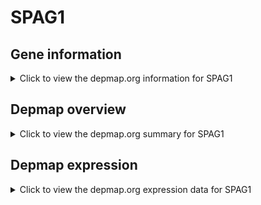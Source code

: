 <h1>SPAG1</h1>

<h2>Gene information</h2>
<details>
  <summary>Click to view the depmap.org information for SPAG1</summary>
  <iframe src="https://depmap.org/portal/gene/SPAG1?tab=about" style="border:none;width:100%;height:800px"></iframe>
</details>

<h2>Depmap overview</h2>
<details>
  <summary>Click to view the depmap.org summary for SPAG1</summary>
  <iframe src="https://depmap.org/portal/gene/SPAG1?tab=overview" style="border:none;width:100%;height:800px"></iframe>
</details>

<h2>Depmap expression</h2>
<details>
  <summary>Click to view the depmap.org expression data for SPAG1</summary>
  <iframe src="https://depmap.org/portal/gene/SPAG1?tab=characterization" style="border:none;width:100%;height:800px"></iframe>
</details>


<!--
<h2>Reactome Pathway diagram</h2>
PNAME
-->


